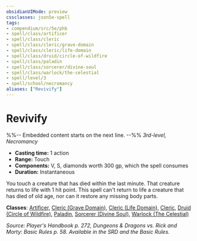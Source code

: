 ```yaml
---
obsidianUIMode: preview
cssclasses: json5e-spell
tags:
- compendium/src/5e/phb
- spell/class/artificer
- spell/class/cleric
- spell/class/cleric/grave-domain
- spell/class/cleric/life-domain
- spell/class/druid/circle-of-wildfire
- spell/class/paladin
- spell/class/sorcerer/divine-soul
- spell/class/warlock/the-celestial
- spell/level/3
- spell/school/necromancy
aliases: ["Revivify"]
---
```

# Revivify
%%-- Embedded content starts on the next line. --%%
*3rd-level, Necromancy*  

- **Casting time:** 1 action
- **Range:** Touch
- **Components:** V, S, diamonds worth 300 gp, which the spell consumes
- **Duration:** Instantaneous

You touch a creature that has died within the last minute. That creature returns to life with 1 hit point. This spell can't return to life a creature that has died of old age, nor can it restore any missing body parts.

**Classes**: [Artificer](/Systems/5e/classes/artificer-tce.md), [Cleric (Grave Domain)](/Systems/5e/classes/cleric-grave-domain-xge.md), [Cleric (Life Domain)](/Systems/5e/classes/cleric-life-domain.md), [Cleric](/Systems/5e/classes/cleric.md), [Druid (Circle of Wildfire)](/Systems/5e/classes/druid-circle-of-wildfire-tce.md), [Paladin](/Systems/5e/classes/paladin.md), [Sorcerer (Divine Soul)](/Systems/5e/classes/sorcerer-divine-soul-xge.md), [Warlock (The Celestial)](/Systems/5e/classes/warlock-the-celestial-xge.md)

*Source: Player's Handbook p. 272, Dungeons & Dragons vs. Rick and Morty: Basic Rules p. 58. Available in the SRD and the Basic Rules.*